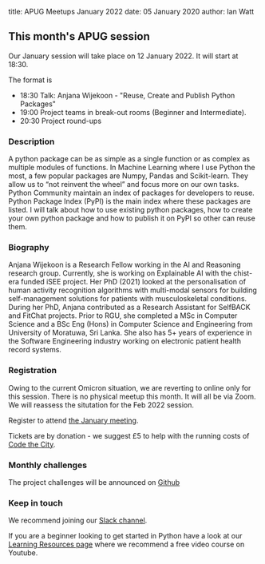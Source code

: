 title: APUG Meetups January 2022
date: 05 January 2020
author: Ian Watt

## This month's APUG session

Our January session will take place on 12 January 2022. It will start at 18:30. 

The format is 

* 18:30 Talk: Anjana Wijekoon - "Reuse, Create and Publish Python Packages"
* 19:00 Project teams in break-out rooms (Beginner and Intermediate). 
* 20:30 Project round-ups


### Description

A python package can be as simple as a single function or as complex as multiple modules of functions. In Machine Learning where I use Python the most, a few popular packages are Numpy, Pandas and Scikit-learn. They allow us to “not reinvent the wheel” and focus more on our own tasks. Python Community maintain an index of packages for developers to reuse. Python Package Index (PyPI) is the main index where these packages are listed. I will talk about how to use existing python packages, how to create your own python package and how to publish it on PyPI so other can reuse them.

### Biography
Anjana Wijekoon is a Research Fellow working in the AI and Reasoning research group. Currently, she is working on Explainable AI with the chist-era funded iSEE project. Her PhD (2021) looked at the personalisation of human activity recognition algorithms with multi-modal sensors for building self-management solutions for patients with musculoskeletal conditions. During her PhD, Anjana contributed as a Research Assistant for SelfBACK and FitChat projects. Prior to RGU, she completed a MSc in Computer Science and a BSc Eng (Hons) in Computer Science and Engineering from University of Moratuwa, Sri Lanka. She also has 5+ years of experience in the Software Engineering industry working on electronic patient health record systems.


### Registration

Owing to the current Omicron situation, we are reverting to online only for this session. There is no physical meetup this month. It will all be via Zoom. We will reassess the situtation for the Feb 2022 session. 

Register to attend [the January meeting](https://ti.to/code-the-city/aberdeen-python-user-group-jan-2022).


Tickets are by donation - we suggest £5 to help with the running costs of [Code the City](https://codethecity.org). 

### Monthly challenges
The project challenges will be announced on [Github](https://github.com/PythonAberdeen/user_group/tree/master/)

### Keep in touch
We recommend joining our [Slack channel](https://join.slack.com/t/python-aberdeen/shared_invite/zt-gfjps8xe-M9YkWloAUL73blPovaHvFA). 

If you are a beginner looking to get started in Python have a look at our [Learning Resources page](https://pythonaberdeen.github.io/pages/learning-resources.html) where we recommend a free video course on Youtube. 


